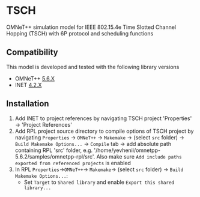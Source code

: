 # TSCH

OMNeT++ simulation model for IEEE 802.15.4e Time Slotted Channel Hopping (TSCH) with 6P protocol and scheduling functions

## Compatibility

This model is developed and tested with the following library versions

*  OMNeT++ [5.6.X](https://omnetpp.org/download/)
*  INET [4.2.X](https://github.com/inet-framework/inet/releases/download/v4.2.5/inet-4.2.5-src.tgz)

## Installation
1. Add INET to project references by navigating TSCH project 'Properties' -> 'Project References'
2. Add RPL project source directory to compile options of TSCH project by navigating `Properties` -> `OMNeT++` -> `Makemake` -> (select `src` folder) -> `Build Makemake Options...` -> `Compile` tab -> add absolute path containing RPL 'src' folder, e.g. '/home/yevhenii/omnetpp-5.6.2/samples/omnetpp-rpl/src'. Also make sure `Add include paths exported from referenced projects` is enabled
3. In RPL `Properties`->`OMNeT++`-> `Makemake`-> (select `src` folder) -> `Build Makemake Options...`: 
   - Set `Target` to `Shared library` and enable `Export this shared library...`


